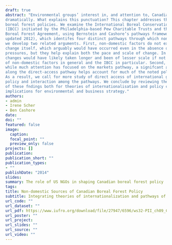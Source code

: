 ```yaml
---
draft: true
abstract: "Environmental groups’ interest in, and attention to, Canadian boreal forest protection and management is a relatively new phenomenon vis-à-vis the longstanding focus on Canadian temperate forests. Nevertheless, policy development affecting the Canadian boreal forest has, in the past decade, been punctuated towards a new equilibrium in which both protection and forest management policies have increased
dramatically. What explains this punctuation? This chapter addresses this question by exploring the role of non-domestic forces in shaping Canadian
boreal forest policies. We examine the International Boreal Conservation Campaign
(IBCC) initiated by the Philadelphia-based Pew Charitable Trusts and the Canadian
Boreal Forest Agreement, using Bernstein and Cashore’s pathways framework (2002,
updated 2012), which identifes four distinct pathways through which non-domestic factors can infuence domestic policy change. Through inductive historical-process tracing,
we develop two related arguments. First, non-domestic factors do not explain policy
change itself, which arguably would have occurred even in the absence of international
pressures, but they help explain both the pace and scale of change. In other words, the
changes would have likely taken longer and been of lesser scale if not for the infuence
of non-domestic factors in general and the IBCC in particular. Second, we argue that
while much attention has focused on the markets pathway, a signifcant amount of effort
along the direct-access pathway helps account for much of the noted policy changes.
As a result, we call for more study of direct access of international groups in domestic
policy and interaction among the pathways. We conclude by reviewing the implications
of these fndings both for theories of internationalisation and policy change as well as
implications for environmental and business strategy."
authors:
- admin
- Irene Scher
- Ben Cashore
date:
doi: ""
featured: false
image:
  caption: 
  focal_point: ""
  preview_only: false
projects: []
publication: 
publication_short: ""
publication_types:
- ""
publishDate: "2014"
slides: 
summary: The role of US NGOs in shaping Canadian boreal forest policy
tags:
title: Non-domestic Sources of Canadian Boreal Forest Policy
subtitle: Integrating theories of internationalization and pathways of policy change
url_code: ""
url_dataset: ""
url_pdf: https://www.iufro.org/download/file/27947/6596/ws32-PII_ch09_Canadian_policy_pdf/
url_poster: ""
url_project:
url_slides: ""
url_source: ""
url_video: ""
---
```

